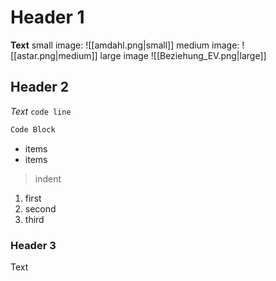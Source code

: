 # Header 1
**Text**
small image:
![[amdahl.png\|small]]
medium image:
![[astar.png|medium]]
large image
![[Beziehung_EV.png\|large]]
## Header 2
*Text*
`code line`
```C++
Code Block
```
* items
* items

> indent

1. first
2. second
3. third
### Header 3
Text

